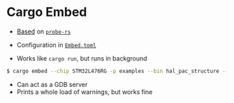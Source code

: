 # Cargo Embed

- [Based](https://github.com/probe-rs/cargo-embed) on [`probe-rs`](https://github.com/probe-rs/probe-rs)

- Configuration in [`Embed.toml`](../../includes/Embed.toml.md)

- Works like `cargo run`, but runs in background
```bash
$ cargo embed --chip STM32L476RG -p examples --bin hal_pac_structure --release
```

- Can act as a GDB server
- Prints a whole load of warnings, but works fine
